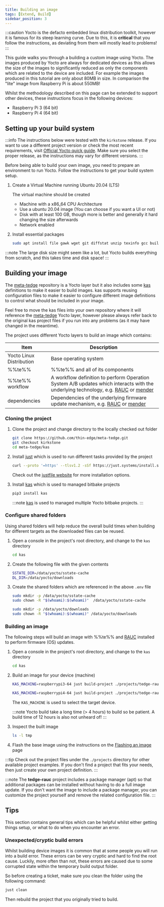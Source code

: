 ```yaml
---
title: Building an image
tags: [Extend, Build]
sidebar_position: 3
---
```


:::caution
Yocto is the defacto embedded linux distribution toolkit, however it is famous for its steep learning curve. Due to this, it is **critical** that you follow the instructions, as deviating from them will mostly lead to problems!
:::

This guide walks you through a building a custom image using Yocto. The images produced by Yocto are always for dedicated devices as this allows the size of the images to significantly reduced as only the components which are related to the device are included. For example the images produced in this tutorial are only about 80MB in size. In comparison the "lite" image from Raspberry Pi is about 550MB!

Whilst the methodology described on this page can be extended to support other devices, these instructions focus in the following devices:

* Raspberry Pi 3 (64 bit)
* Raspberry Pi 4 (64 bit)

## Setting up your build system

:::info
The instructions below were tested with the `kirkstone` release. If you want to use a different project version or check the most recent requirements, visit [Official Yocto quick guide](https://docs.yoctoproject.org/brief-yoctoprojectqs/index.html). Make sure you select the proper release, as the instructions may vary for different versions.
:::

Before being able to build your own image, you need to prepare an environment to run Yocto. Follow the instructions to get your build system setup.

1. Create a Virtual Machine running Ubuntu 20.04 (LTS)

    The virtual machine should be created 
    * Machine with a x86_64 CPU Architecture
    * Use a ubuntu 20.04 image (You can choose if you want a UI or not)
    * Disk with at least 100 GB, though more is better and generally it hard changing the size afterwards
    * Network enabled

2. Install essential packages

    ```sh tab={"label":"Ubuntu-20.04"}
    sudo apt install file gawk wget git diffstat unzip texinfo gcc build-essential chrpath socat cpio python3 python3-pip python3-pexpect xz-utils debianutils iputils-ping python3-git python3-jinja2 libegl1-mesa libsdl1.2-dev xterm python3-subunit mesa-common-dev zstd liblz4-tool
    ```

:::note
The large disk size might seem like a lot, but Yocto builds everything from scratch, and this takes time and disk space!
:::


## Building your image

The [meta-tedge](https://github.com/thin-edge/meta-tedge) repository is a Yocto layer but it also includes some [kas](https://kas.readthedocs.io/en/latest/) definitions to make it easier to build images. kas supports reusing configuration files to make it easier to configure different image definitions to control what should be included in your image.

Feel free to move the kas files into your own repository where it will reference the [meta-tedge](https://github.com/thin-edge/meta-tedge) Yocto layer, however please always refer back to the original kas project files if you run into any problems (as it may have changed in the meantime).

The project uses different Yocto layers to build an image which contains:

|Item|Description|
|--|--|
|Yocto Linux Distribution|Base operating system|
|%%te%%|%%te%% and all of its components|
|%%te%% workflow|A workflow definition to perform Operation System A/B updates which interacts with the underlying technology, e.g. [RAUC](https://rauc.readthedocs.io/en/latest/) or [mender](https://github.com/mendersoftware/mender)|
|dependencies|Dependencies of the underlying firmware update mechanism, e.g. [RAUC](https://rauc.readthedocs.io/en/latest/) or [mender](https://github.com/mendersoftware/mender)|

### Cloning the project

1. Clone the project and change directory to the locally checked out folder

    ```sh
    git clone https://github.com/thin-edge/meta-tedge.git
    git checkout kirkstone
    cd meta-tedge/kas
    ```

2. Install [just](https://just.systems/man/en/chapter_5.html) which is used to run different tasks provided by the project

    ```sh
    curl --proto '=https' --tlsv1.2 -sSf https://just.systems/install.sh | sudo bash -s -- --to /usr/bin
    ```

    Check out the [justfile website](https://just.systems/man/en/chapter_5.html) for more installation options.

3. Install [kas](https://kas.readthedocs.io/en/latest/) which is used to managed bitbake projects

    ```sh
    pip3 install kas
    ```

    :::note
    [kas](https://kas.readthedocs.io/en/latest/) is used to managed multiple Yocto bitbake projects.
    :::

### Configure shared folders

Using shared folders will help reduce the overall build times when building for different targets as the downloaded files can be reused.

1. Open a console in the project's root directory, and change to the `kas` directory

    ```sh
    cd kas
    ```

2. Create the following file with the given contents

    ```sh title="file: .env"
    SSTATE_DIR=/data/yocto/sstate-cache
    DL_DIR=/data/yocto/downloads
    ```

3. Create the shared folders which are referenced in the above `.env` file

    ```sh
    sudo mkdir -p /data/yocto/sstate-cache
    sudo chown -R "$(whoami):$(whoami)"  /data/yocto/sstate-cache

    sudo mkdir -p /data/yocto/downloads
    sudo chown -R "$(whoami):$(whoami)" /data/yocto/downloads
    ```


### Building an image

The following steps will build an image with %%te%% and [RAUC](https://rauc.readthedocs.io/en/latest/) installed to perform firmware (OS) updates.

1. Open a console in the project's root directory, and change to the `kas` directory

    ```sh
    cd kas
    ```

2. Build an image for your device (machine)

    ```sh tab={"label":"RaspberryPi-3"}
    KAS_MACHINE=raspberrypi3-64 just build-project ./projects/tedge-rauc.yaml
    ```

    ```sh tab={"label":"RaspberryPi-4"}
    KAS_MACHINE=raspberrypi4-64 just build-project ./projects/tedge-rauc.yaml
    ```

    The `KAS_MACHINE` is used to select the target device.

    :::note
    Yocto build take a long time (&gt; 4 hours) to build so be patient. A build time of 12 hours is also not unheard of!
    :::

3. Inspect the built image

    ```sh
    ls -l tmp
    ```

4. Flash the base image using the instructions on the [Flashing an image](../../flashing-an-image.md) page

:::tip
Check out the project files under the `./projects` directory for other available project examples. If you don't find a project that fits your needs, then just create your own project definition.
:::

:::note
The **tedge-rauc** project includes a package manager (apt) so that additional packages can be installed without having to do a full image update. If you don't want the image to include a package manager, you can customize the project yourself and remove the related configuration file.
:::

## Tips

This section contains general tips which can be helpful whilst either getting things setup, or what to do when you encounter an error.

### Unexpected/cryptic build errors

Whilst building device images it is common that at some people you will run into a build error. These errors can be very cryptic and hard to find the root cause. Luckily, more often than not, these errors are caused due to some corrupted state within the temporary build output folder.

So before creating a ticket, make sure you clean the folder using the following command:

```sh
just clean
```

Then rebuild the project that you originally tried to build.
